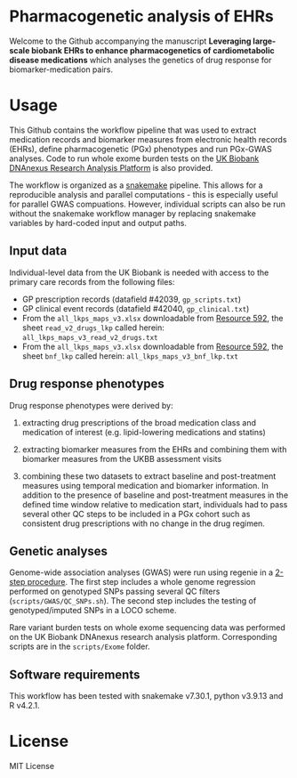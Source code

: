 # Pharmacogenetic analysis of EHRs

Welcome to the Github accompanying the manuscript **Leveraging large-scale biobank EHRs to enhance pharmacogenetics of cardiometabolic disease medications** which analyses the genetics of drug response for biomarker-medication pairs.

# Usage

This Github contains the workflow pipeline that was used to extract medication records and biomarker measures from electronic health records (EHRs), define pharmacogenetic (PGx) phenotypes and run PGx-GWAS analyses. Code to run whole exome burden tests on the [UK Biobank DNAnexus Research Analysis Platform](https://ukbiobank.dnanexus.com/) is also provided.

The workflow is organized as a [snakemake](https://snakemake.readthedocs.io/en/stable/) pipeline. This allows for a reproducible analysis and parallel computations - this is especially useful for parallel GWAS compuations. However, individual scripts can also be run without the snakemake workflow manager by replacing snakemake variables by hard-coded input and output paths.

## Input data

Individual-level data from the UK Biobank is needed with access to the primary care records from the following files:

- GP prescription records (datafield \#42039, `gp_scripts.txt`)
- GP clinical event records (datafield \#42040, `gp_clinical.txt`)
- From the `all_lkps_maps_v3.xlsx` downloadable from [Resource 592](https://biobank.ndph.ox.ac.uk/showcase/refer.cgi?id=592), the sheet `read_v2_drugs_lkp` called herein: `all_lkps_maps_v3_read_v2_drugs.txt`
- From the `all_lkps_maps_v3.xlsx` downloadable from [Resource 592](https://biobank.ndph.ox.ac.uk/showcase/refer.cgi?id=592), the sheet `bnf_lkp` called herein: `all_lkps_maps_v3_bnf_lkp.txt`

## Drug response phenotypes

Drug response phenotypes were derived by:

1) extracting drug prescriptions of the broad medication class and medication of interest (e.g. lipid-lowering medications and statins)

2) extracting biomarker measures from the EHRs and combining them with biomarker measures from the UKBB assessment visits

3) combining these two datasets to extract baseline and post-treatment measures using temporal medication and biomarker information. In addition to the presence of baseline and post-treatment measures in the defined time window relative to medication start, individuals had to pass several other QC steps to be included in a PGx cohort such as consistent drug prescriptions with no change in the drug regimen. 

## Genetic analyses

Genome-wide association analyses (GWAS) were run using regenie in a [2-step procedure](https://rgcgithub.github.io/regenie/). The first step includes a whole genome regression performed on genotyped SNPs passing several QC filters (`scripts/GWAS/QC_SNPs.sh`). The second step includes the testing of genotyped/imputed SNPs in a LOCO scheme.

Rare variant burden tests on whole exome sequencing data was performed on the UK Biobank DNAnexus research analysis platform. Corresponding scripts are in the `scripts/Exome` folder.

## Software requirements

This workflow has been tested with snakemake v7.30.1, python v3.9.13 and R v4.2.1.

# License

MIT License

